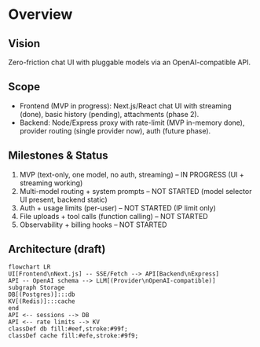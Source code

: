 # Overview

## Vision
Zero-friction chat UI with pluggable models via an OpenAI-compatible API.

## Scope
- Frontend (MVP in progress): Next.js/React chat UI with streaming (done), basic history (pending), attachments (phase 2).
- Backend: Node/Express proxy with rate-limit (MVP in-memory done), provider routing (single provider now), auth (future phase).

## Milestones & Status
1. MVP (text-only, one model, no auth, streaming) – IN PROGRESS (UI + streaming working)
2. Multi-model routing + system prompts – NOT STARTED (model selector UI present, backend static)
3. Auth + usage limits (per-user) – NOT STARTED (IP limit only)
4. File uploads + tool calls (function calling) – NOT STARTED
5. Observability + billing hooks – NOT STARTED

## Architecture (draft)
```mermaid
flowchart LR
UI[Frontend\nNext.js] -- SSE/Fetch --> API[Backend\nExpress]
API -- OpenAI schema --> LLM[(Provider\nOpenAI-compatible)]
subgraph Storage
DB[(Postgres)]:::db
KV[(Redis)]:::cache
end
API <-- sessions --> DB
API <-- rate limits --> KV
classDef db fill:#eef,stroke:#99f;
classDef cache fill:#efe,stroke:#9f9;
```
